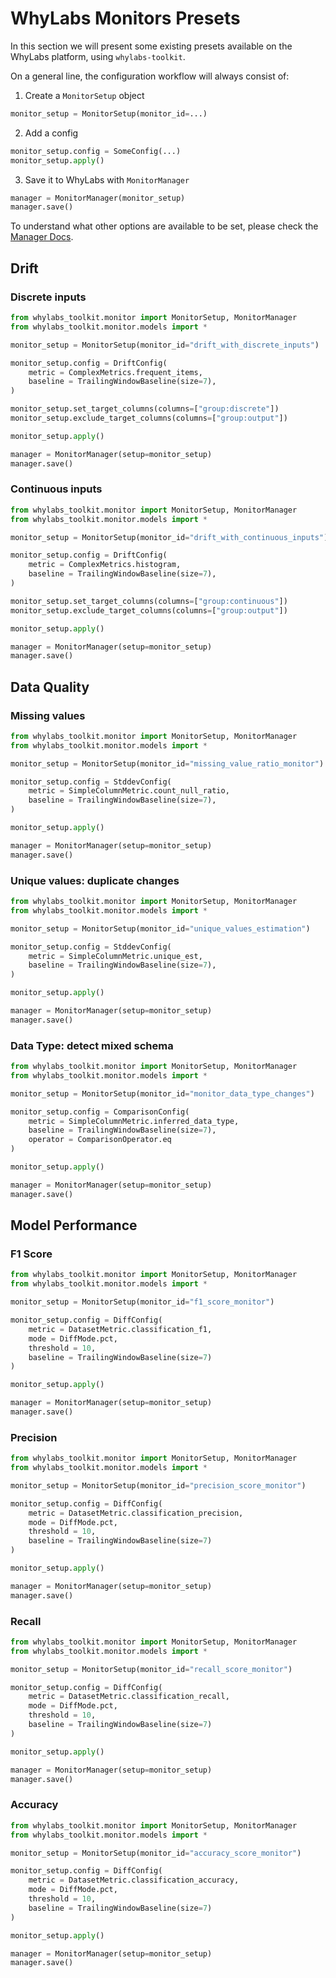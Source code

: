 # WhyLabs Monitors Presets

In this section we will present some existing presets available on the WhyLabs platform, using `whylabs-toolkit`.

On a general line, the configuration workflow will always consist of: 

1. Create a `MonitorSetup` object
```python
monitor_setup = MonitorSetup(monitor_id=...)
```
2. Add a config
```python
monitor_setup.config = SomeConfig(...)
monitor_setup.apply()
```
3. Save it to WhyLabs with `MonitorManager`
```python
manager = MonitorManager(monitor_setup)
manager.save()
```

To understand what other options are available to be set, please check the [Manager Docs](../whylabs_toolkit/monitor/manager/README.md).

## Drift

### Discrete inputs
```python
from whylabs_toolkit.monitor import MonitorSetup, MonitorManager
from whylabs_toolkit.monitor.models import *

monitor_setup = MonitorSetup(monitor_id="drift_with_discrete_inputs")

monitor_setup.config = DriftConfig(
    metric = ComplexMetrics.frequent_items,
    baseline = TrailingWindowBaseline(size=7),
)

monitor_setup.set_target_columns(columns=["group:discrete"])
monitor_setup.exclude_target_columns(columns=["group:output"])

monitor_setup.apply()

manager = MonitorManager(setup=monitor_setup)
manager.save()
```

### Continuous inputs
```python
from whylabs_toolkit.monitor import MonitorSetup, MonitorManager
from whylabs_toolkit.monitor.models import *

monitor_setup = MonitorSetup(monitor_id="drift_with_continuous_inputs")

monitor_setup.config = DriftConfig(
    metric = ComplexMetrics.histogram,
    baseline = TrailingWindowBaseline(size=7),
)

monitor_setup.set_target_columns(columns=["group:continuous"])
monitor_setup.exclude_target_columns(columns=["group:output"])

monitor_setup.apply()

manager = MonitorManager(setup=monitor_setup)
manager.save()
```

## Data Quality

### Missing values
```python
from whylabs_toolkit.monitor import MonitorSetup, MonitorManager
from whylabs_toolkit.monitor.models import *

monitor_setup = MonitorSetup(monitor_id="missing_value_ratio_monitor")

monitor_setup.config = StddevConfig(
    metric = SimpleColumnMetric.count_null_ratio,
    baseline = TrailingWindowBaseline(size=7),
)

monitor_setup.apply()

manager = MonitorManager(setup=monitor_setup)
manager.save()
```

### Unique values: duplicate changes
```python
from whylabs_toolkit.monitor import MonitorSetup, MonitorManager
from whylabs_toolkit.monitor.models import *

monitor_setup = MonitorSetup(monitor_id="unique_values_estimation")

monitor_setup.config = StddevConfig(
    metric = SimpleColumnMetric.unique_est,
    baseline = TrailingWindowBaseline(size=7),
)

monitor_setup.apply()

manager = MonitorManager(setup=monitor_setup)
manager.save()
```

### Data Type: detect mixed schema
```python
from whylabs_toolkit.monitor import MonitorSetup, MonitorManager
from whylabs_toolkit.monitor.models import *

monitor_setup = MonitorSetup(monitor_id="monitor_data_type_changes")

monitor_setup.config = ComparisonConfig(
    metric = SimpleColumnMetric.inferred_data_type,
    baseline = TrailingWindowBaseline(size=7),
    operator = ComparisonOperator.eq
)

monitor_setup.apply()

manager = MonitorManager(setup=monitor_setup)
manager.save()
```

## Model Performance

### F1 Score
```python
from whylabs_toolkit.monitor import MonitorSetup, MonitorManager
from whylabs_toolkit.monitor.models import *

monitor_setup = MonitorSetup(monitor_id="f1_score_monitor")

monitor_setup.config = DiffConfig(
    metric = DatasetMetric.classification_f1,
    mode = DiffMode.pct,
    threshold = 10,
    baseline = TrailingWindowBaseline(size=7)
)

monitor_setup.apply()

manager = MonitorManager(setup=monitor_setup)
manager.save()
```
### Precision
```python
from whylabs_toolkit.monitor import MonitorSetup, MonitorManager
from whylabs_toolkit.monitor.models import *

monitor_setup = MonitorSetup(monitor_id="precision_score_monitor")

monitor_setup.config = DiffConfig(
    metric = DatasetMetric.classification_precision,
    mode = DiffMode.pct,
    threshold = 10,
    baseline = TrailingWindowBaseline(size=7)
)

monitor_setup.apply()

manager = MonitorManager(setup=monitor_setup)
manager.save()
```
### Recall
```python
from whylabs_toolkit.monitor import MonitorSetup, MonitorManager
from whylabs_toolkit.monitor.models import *

monitor_setup = MonitorSetup(monitor_id="recall_score_monitor")

monitor_setup.config = DiffConfig(
    metric = DatasetMetric.classification_recall,
    mode = DiffMode.pct,
    threshold = 10,
    baseline = TrailingWindowBaseline(size=7)
)

monitor_setup.apply()

manager = MonitorManager(setup=monitor_setup)
manager.save()
```
### Accuracy
```python
from whylabs_toolkit.monitor import MonitorSetup, MonitorManager
from whylabs_toolkit.monitor.models import *

monitor_setup = MonitorSetup(monitor_id="accuracy_score_monitor")

monitor_setup.config = DiffConfig(
    metric = DatasetMetric.classification_accuracy,
    mode = DiffMode.pct,
    threshold = 10,
    baseline = TrailingWindowBaseline(size=7)
)

monitor_setup.apply()

manager = MonitorManager(setup=monitor_setup)
manager.save()
```